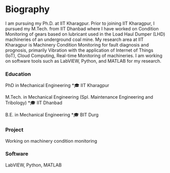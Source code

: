 # Biography
I am pursuing my Ph.D. at IIT Kharagpur. Prior to joining IIT Kharagpur, I pursued my M.Tech. from IIT Dhanbad where I have worked on Condition Monitoring of gears based on lubricant used in the Load Haul Dumper (LHD) machineries of an underground coal mine. My research area at IIT Kharagpur is Machinery Condition Monitoring for fault diagnosis and prognosis, primarily Vibration with the application of Internet of Things (IoT), Cloud Computing, Real-time Monitoring of machineries. I am working on software tools such as LabVIEW, Python, and MATLAB for my research.

### Education
PhD in Mechanical Engineering
*🎓 IIT Kharagpur

M.Tech. in Mechanical Engineering (Spl. Maintenance Engineering and Tribology)
*🎓 IIT Dhanbad

B.E. in Mechanical Engineering
*🎓 BIT Durg

### Project
Working on machinery condition monitoring

### Software
LabVIEW, Python, MATLAB
